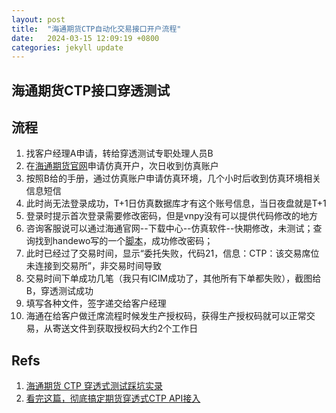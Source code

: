 ```yaml
---
layout: post
title:  "海通期货CTP自动化交易接口开户流程"
date:   2024-03-15 12:09:19 +0800
categories: jekyll update
---
```

## 海通期货CTP接口穿透测试
## 流程
1. 找客户经理A申请，转给穿透测试专职处理人员B
2. 在[海通期货官网](https://www.htfutures.com/main/gw/index.shtml)申请仿真开户，次日收到仿真账户
3. 按照B给的手册，通过仿真账户申请仿真环境，几个小时后收到仿真环境相关信息短信
4. 此时尚无法登录成功，T+1日仿真数据库才有这个账号信息，当日夜盘就是T+1
5. 登录时提示首次登录需要修改密码，但是vnpy没有可以提供代码修改的地方
6. 咨询客服说可以通过海通官网--下载中心--仿真软件--快期修改，未测试；查询找到handewo写的一个[脚本](https://github.com/handewo/CTP-update-password)，成功修改密码；
7. 此时已经过了交易时间，显示“委托失败，代码21，信息：CTP：该交易席位未连接到交易所”，非交易时间导致
8. 交易时间下单成功几笔（我只有ICIM成功了，其他所有下单都失败），截图给B，穿透测试成功
9. 填写各种文件，签字递交给客户经理
10. 海通在给客户做迁席流程时候发生产授权码，获得生产授权码就可以正常交易，从寄送文件到获取授权码大约2个工作日










## Refs
1. [海通期货 CTP 穿透式测试踩坑实录](https://zhuanlan.zhihu.com/p/561372836)
2. [看完这篇，彻底搞定期货穿透式CTP API接入](https://zhuanlan.zhihu.com/p/67758466)

